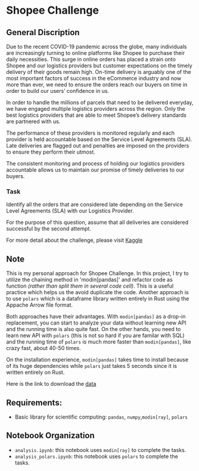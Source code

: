 # Shopee Challenge
## General Discription
Due to the recent COVID-19 pandemic across the globe, many individuals are increasingly turning to online platforms like Shopee to purchase their daily necessities. This surge in online orders has placed a strain onto Shopee and our logistics providers but customer expectations on the timely delivery of their goods remain high. On-time delivery is arguably one of the most important factors of success in the eCommerce industry and now more than ever, we need to ensure the orders reach our buyers on time in order to build our users’ confidence in us.

In order to handle the millions of parcels that need to be delivered everyday, we have engaged multiple logistics providers across the region. Only the best logistics providers that are able to meet Shopee’s delivery standards are partnered with us.

The performance of these providers is monitored regularly and each provider is held accountable based on the Service Level Agreements (SLA). Late deliveries are flagged out and penalties are imposed on the providers to ensure they perform their utmost.

The consistent monitoring and process of holding our logistics providers accountable allows us to maintain our promise of timely deliveries to our buyers.

### Task
Identify all the orders that are considered late depending on the Service Level Agreements (SLA) with our Logistics Provider.

For the purpose of this question, assume that all deliveries are considered successful by the second attempt.

For more detail about the challenge, please visit 
[Kaggle](https://www.kaggle.com/competitions/open-shopee-code-league-logistic/overview)

## Note
This is my personal approach for Shopee Challenge. In this project, I try to utilize the chaining method
in 'modin[pandas]' and refactor code as function _(rather than split them in several code cell)_. This is a useful
practice which helps us the avoid duplicate the code. Another approach is to use `polars` which is a dataframe library written entirely in Rust using the Appache Arrow file format. 

Both approaches have their advantages. With `modin[pandas]` as a drop-in replacement, you can start to analyze your data without learning new API and the running time is also quite fast. On the other hands, you need to learn new API with `polars` (this is not so hard if you are familar with SQL) and the running time of `polars` is much more faster than `modin[pandas]`, like crazy fast, about 40-50 times. 

On the installation experience, `modin[pandas]` takes time to install because of its huge dependencies while `polars` just takes 5 seconds since it is written entirely on Rust.

Here is the link to download the [data](https://drive.google.com/drive/folders/1jeTFp7yTgUIZDszomrXYK7SntWquFCtA?usp=share_link)

## Requirements:
- Basic library for scientific computing: `pandas`, `numpy`,`modin[ray]`, `polars`

## Notebook Organization
- `analysis.ipynb`: this notebook uses `modin[ray]` to complete the tasks.
- `analysis_polars.ipynb`: this notebook uses `polars` to complete the tasks.
